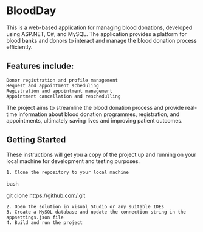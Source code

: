 # BloodDay

This is a web-based application for managing blood donations, developed using ASP.NET, C#, and MySQL. The application provides a platform for blood banks and donors to interact and manage the blood donation process efficiently.

## Features include:

    Donor registration and profile management
    Request and appointment scheduling
    Registration and appointment management
    Appointment cancellation and reschedulling

The project aims to streamline the blood donation process and provide real-time information about blood donation programmes, registration, and appointments, ultimately saving lives and improving patient outcomes.

## Getting Started

These instructions will get you a copy of the project up and running on your local machine for development and testing purposes.

    1. Clone the repository to your local machine

bash

git clone https://github.com/<repo-name>.git 

    2. Open the solution in Visual Studio or any suitable IDEs
    3. Create a MySQL database and update the connection string in the appsettings.json file
    4. Build and run the project
